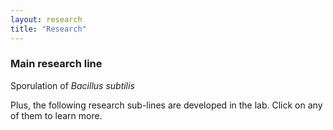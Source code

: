 ```yaml
---
layout: research
title: "Research"
---
```


### Main research line

Sporulation of _Bacillus subtilis_

Plus, the following research sub-lines are developed in the lab. Click on any of them to learn more.
